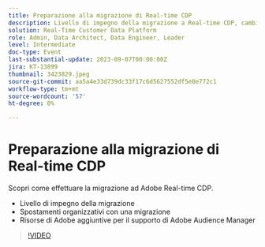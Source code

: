 ```yaml
---
title: Preparazione alla migrazione di Real-time CDP
description: Livello di impegno della migrazione a Real-time CDP, cambiamenti organizzativi con una migrazione e risorse di Adobe aggiuntive per il supporto di Adobe Audience Manager
solution: Real-Time Customer Data Platform
role: Admin, Data Architect, Data Engineer, Leader
level: Intermediate
doc-type: Event
last-substantial-update: 2023-09-07T00:00:00Z
jira: KT-13899
thumbnail: 3423829.jpeg
source-git-commit: aa5a4e33d739dc33f17c6d5627552df5e0e772c1
workflow-type: tm+mt
source-wordcount: '57'
ht-degree: 0%

---
```



# Preparazione alla migrazione di Real-time CDP

Scopri come effettuare la migrazione ad Adobe Real-time CDP.

* Livello di impegno della migrazione
* Spostamenti organizzativi con una migrazione
* Risorse di Adobe aggiuntive per il supporto di Adobe Audience Manager


>[!VIDEO](https://video.tv.adobe.com/v/3423829/?learn=on)
